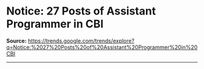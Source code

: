 # Notice: 27 Posts of Assistant Programmer in CBI

**Source:** https://trends.google.com/trends/explore?q=Notice:%2027%20Posts%20of%20Assistant%20Programmer%20in%20CBI

---


